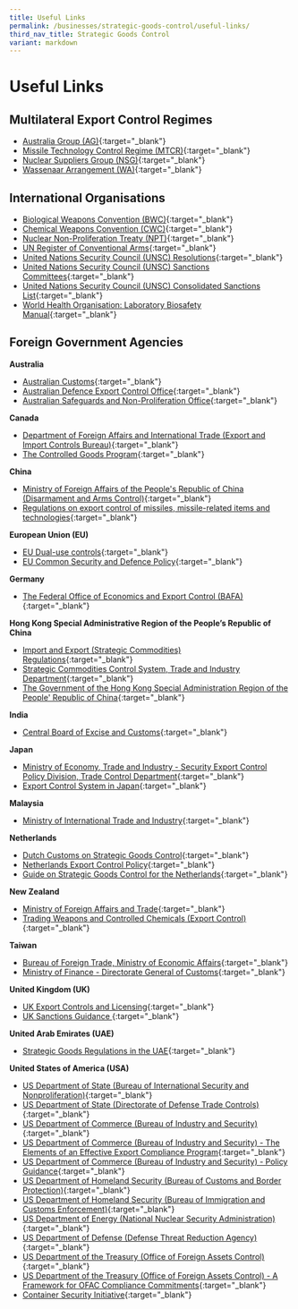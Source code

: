 ```yaml
---
title: Useful Links
permalink: /businesses/strategic-goods-control/useful-links/
third_nav_title: Strategic Goods Control
variant: markdown
---
```

# Useful Links

## Multilateral Export Control Regimes

-   [Australia Group (AG)](http://www.australiagroup.net/){:target="_blank"}
-   [Missile Technology Control Regime (MTCR)](http://mtcr.info/){:target="_blank"}
-   [Nuclear Suppliers Group (NSG)](http://www.nuclearsuppliersgroup.org/){:target="_blank"}
-   [Wassenaar Arrangement (WA)](http://www.wassenaar.org/){:target="_blank"}

## International Organisations

-   [Biological Weapons Convention (BWC)](https://disarmament.unoda.org/biological-weapons/){:target="_blank"}
-   [Chemical Weapons Convention (CWC)](http://www.opcw.org/){:target="_blank"}
-   [Nuclear Non-Proliferation Treaty (NPT)](https://www.un.org/disarmament/wmd/nuclear/npt/){:target="_blank"}
-   [UN Register of Conventional Arms](http://www.un.org/disarmament/convarms/Register/){:target="_blank"}
-   [United Nations Security Council (UNSC) Resolutions](https://www.un.org/securitycouncil/content/resolutions-0){:target="_blank"}
-   [United Nations Security Council (UNSC) Sanctions Committees](https://www.un.org/securitycouncil/content/repertoire/sanctions-and-other-committees){:target="_blank"}
-   [United Nations Security Council (UNSC) Consolidated Sanctions List](https://www.un.org/sc/suborg/en/sanctions/un-sc-consolidated-list){:target="_blank"}
-   [World Health Organisation: Laboratory Biosafety Manual](https://www.who.int/publications/i/item/9789240011311){:target="_blank"}

## Foreign Government Agencies

**Australia**

-   [Australian Customs](http://www.customs.gov.au/default.asp){:target="_blank"}
-   [Australian Defence Export Control Office](http://www.defence.gov.au/deco/){:target="_blank"}
-   [Australian Safeguards and Non-Proliferation Office](http://www.dfat.gov.au/asno/){:target="_blank"}

**Canada**

-   [Department of Foreign Affairs and International Trade (Export and Import Controls Bureau)](http://www.international.gc.ca/controls-controles/index.aspx){:target="_blank"}
-   [The Controlled Goods Program](https://www.tpsgc-pwgsc.gc.ca/pmc-cgp/index-eng.html){:target="_blank"}

**China**

-   [Ministry of Foreign Affairs of the People's Republic of China (Disarmament and Arms Control)](http://www.fmprc.gov.cn/eng/gjwt/cjjk/default.htm){:target="_blank"}
-   [Regulations on export control of missiles, missile-related items and technologies](http://www.caea.gov.cn/n6443414/n6461490/n6461496/c6529356/content.html){:target="_blank"}

**European Union (EU)**

-   [EU Dual-use controls](http://ec.europa.eu/trade/import-and-export-rules/export-from-eu/dual-use-controls/index_en.htm){:target="_blank"}
-   [EU Common Security and Defence Policy](https://eeas.europa.eu/topics/common-foreign-security-policy-cfsp_en){:target="_blank"}

**Germany**

-   [The Federal Office of Economics and Export Control (BAFA)](http://www.bafa.de/EN/Foreign_Trade/Export_Control/export_control_node.html){:target="_blank"}

**Hong Kong Special Administrative Region of the People’s Republic of China**

-   [Import and Export (Strategic Commodities) Regulations](https://www.elegislation.gov.hk/hk/cap60G){:target="_blank"}
-   [Strategic Commodities Control System, Trade and Industry Department](http://www.stc.tid.gov.hk/eindex.html){:target="_blank"}
-   [The Government of the Hong Kong Special Administration Region of the People' Republic of China](http://www.customs.gov.hk/){:target="_blank"}

**India**

-   [Central Board of Excise and Customs](https://www.cbic.gov.in/){:target="_blank"}

**Japan**

-   [Ministry of Economy, Trade and Industry - Security Export Control Policy Division, Trade Control Department](http://www.meti.go.jp/policy/anpo/englishpage.html){:target="_blank"}
-   [Export Control System in Japan](http://www.cistec.or.jp/english/index.html){:target="_blank"}

**Malaysia**

-   [Ministry of International Trade and Industry](http://www.miti.gov.my/){:target="_blank"}

**Netherlands**

-   [Dutch Customs on Strategic Goods Control](https://www.belastingdienst.nl/wps/wcm/connect/bldcontenten/belastingdienst/customs/safety_health_economy_and_environment/cdiu_cluster/strategic_goods/strategic_goods){:target="_blank"}
-   [Netherlands Export Control Policy](https://www.government.nl/topics/export-controls-of-strategic-goods/export-control-policy-for-strategic-goods){:target="_blank"}
-   [Guide on Strategic Goods Control for the Netherlands](https://www.government.nl/documents/directives/2012/04/12/user-guide-on-strategic-goods-and-services){:target="_blank"}

**New Zealand**

-   [Ministry of Foreign Affairs and Trade](https://www.mfat.govt.nz/en/trade/export-controls/){:target="_blank"}
-   [Trading Weapons and Controlled Chemicals (Export Control)](https://www.mfat.govt.nz/en/trade/trading-weapons-and-controlled-chemicals/){:target="_blank"}

**Taiwan**

-   [Bureau of Foreign Trade, Ministry of Economic Affairs](http://www.trade.gov.tw/english/Pages/List.aspx?nodeID=102){:target="_blank"}
-   [Ministry of Finance - Directorate General of Customs](https://web.customs.gov.tw/etaipei/){:target="_blank"}

**United Kingdom (UK)**

-   [UK Export Controls and Licensing](https://www.bis.gov.uk/Policies/export-control-organisation){:target="_blank"}
-   [UK Sanctions Guidance ](https://www.gov.uk/guidance/uk-sanctions){:target="_blank"}

**United Arab Emirates (UAE)**

-   [Strategic Goods Regulations in the UAE](https://www.uaeiec.gov.ae/en-us/){:target="_blank"}

**United States of America (USA)**

-   [US Department of State (Bureau of International Security and Nonproliferation)](http://www.state.gov/t/isn/){:target="_blank"}
-   [US Department of State (Directorate of Defense Trade Controls)](https://www.pmddtc.state.gov/ddtc_public){:target="_blank"}
-   [US Department of Commerce (Bureau of Industry and Security)](https://www.bis.gov/){:target="_blank"}
-   [US Department of Commerce (Bureau of Industry and Security) - The Elements of an Effective Export Compliance Program](/files/businesses/the-elements-of-an-effective-export-compliance-program.pdf){:target="_blank"}
-   [US Department of Commerce (Bureau of Industry and Security) - Policy Guidance](https://www.bis.doc.gov/index.php/policy-guidance){:target="_blank"}
-   [US Department of Homeland Security (Bureau of Customs and Border Protection)](http://www.cbp.gov/){:target="_blank"}
-   [US Department of Homeland Security (Bureau of Immigration and Customs Enforcement)](http://www.ice.gov/){:target="_blank"}
-   [US Department of Energy (National Nuclear Security Administration)](https://www.energy.gov/nnsa/national-nuclear-security-administration){:target="_blank"}
-   [US Department of Defense (Defense Threat Reduction Agency)](http://www.dtra.mil/){:target="_blank"}
-   [US Department of the Treasury (Office of Foreign Assets Control)](http://www.ustreas.gov/offices/enforcement/ofac/){:target="_blank"}
-   [US Department of the Treasury (Office of Foreign Assets Control) - A Framework for OFAC Compliance Commitments](/files/businesses/a-framework-for-ofac-compliance-commitments.pdf){:target="_blank"}
-   [Container Security Initiative](https://www.cbp.gov/border-security/ports-entry/cargo-security/csi/csi-brief){:target="_blank"}